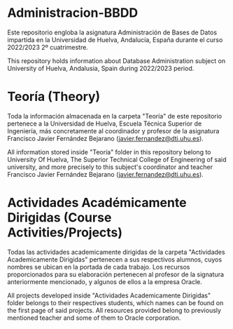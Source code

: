 # Administracion-BBDD
Este repositorio engloba la asignatura Administración de Bases de Datos impartida en la Universidad de Huelva, Andalucía, España durante el curso 2022/2023 2º cuatrimestre.

This repository holds information about Database Administration subject on University of Huelva, Andalusia, Spain during 2022/2023 period.

# Teoría (Theory)
Toda la información almacenada en la carpeta "Teoría" de este repositorio pertenece a la Universidad de Huelva, Escuela Técnica Superior de Ingeniería, más concretamente al coordinador
y profesor de la asignatura Francisco Javier Fernández Bejarano (javier.fernandez@dti.uhu.es).

All information stored inside "Teoría" folder in this repository belong to University Of Huelva, The Superior Technical College of Engineering of said university, and more precisely
to this subject's coordinator and teacher Francisco Javier Fernández Bejarano (javier.fernandez@dti.uhu.es).

# Actividades Académicamente Dirigidas (Course Activities/Projects)
Todas las actividades academicamente dirigidas de la carpeta "Actividades Academicamente Dirigidas" pertenecen a sus respectivos alumnos, cuyos nombres se ubican en la portada de
cada trabajo. Los recursos proporcionados para su elaboración pertenecen al profesor de la signatura anteriormente mencionado, y algunos de ellos a la empresa Oracle.

All projects developed inside "Actividades Academicamente Dirigidas" folder belongs to their respectives students, which names can be found on the first page of said projects.
All resources provided belong to previously mentioned teacher and some of them to Oracle corporation.
